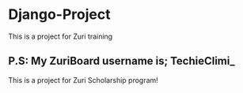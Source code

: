 # Django-Project
This is a project for Zuri training

## P.S: My ZuriBoard username is; TechieClimi_

This is a project for Zuri Scholarship program! 
